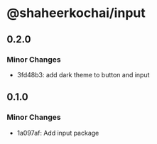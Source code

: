 # @shaheerkochai/input

## 0.2.0

### Minor Changes

- 3fd48b3: add dark theme to button and input

## 0.1.0

### Minor Changes

- 1a097af: Add input package
